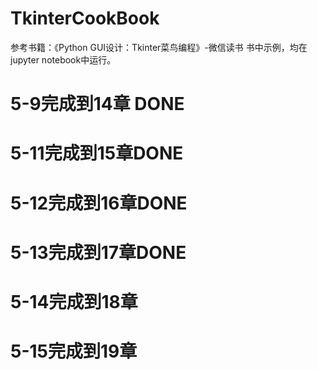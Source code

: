 # TkinterCookBook
参考书籍：《Python GUI设计：Tkinter菜鸟编程》-微信读书
书中示例，均在jupyter notebook中运行。
# 5-9完成到14章 DONE
# 5-11完成到15章DONE
# 5-12完成到16章DONE
# 5-13完成到17章DONE
# 5-14完成到18章
# 5-15完成到19章